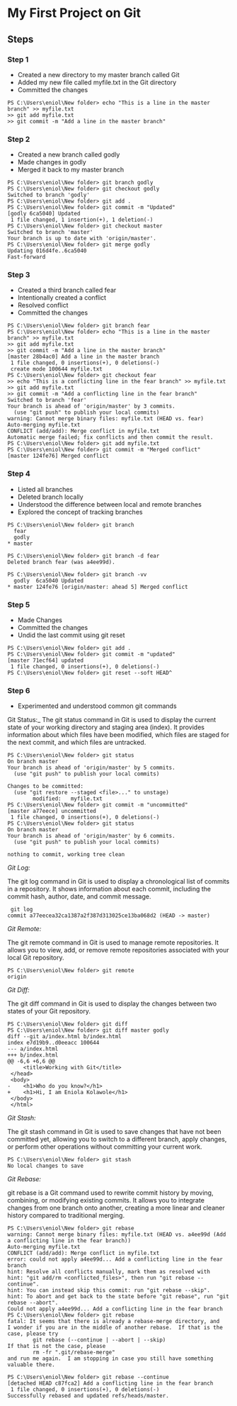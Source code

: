 # My First Project on Git
## Steps 
### Step 1
- Created a new directory to my master branch called Git
- Added my new file called myfile.txt in the Git directory
- Committed the changes
```
PS C:\Users\eniol\New folder> echo "This is a line in the master branch" >> myfile.txt
>> git add myfile.txt
>> git commit -m "Add a line in the master branch"
```
### Step 2
- Created a new branch called godly
- Made changes in godly
- Merged it back to my master branch

```
PS C:\Users\eniol\New folder> git branch godly
PS C:\Users\eniol\New folder> git checkout godly
Switched to branch 'godly'
PS C:\Users\eniol\New folder> git add .
PS C:\Users\eniol\New folder> git commit -m "Updated"
[godly 6ca5040] Updated
 1 file changed, 1 insertion(+), 1 deletion(-)
PS C:\Users\eniol\New folder> git checkout master
Switched to branch 'master'
Your branch is up to date with 'origin/master'.
PS C:\Users\eniol\New folder> git merge godly
Updating 016d4fe..6ca5040
Fast-forward

```
### Step 3
- Created a third branch called fear
- Intentionally created a conflict
- Resolved conflict
- Committed the changes
```
PS C:\Users\eniol\New folder> git branch fear
PS C:\Users\eniol\New folder> echo "This is a line in the master branch" >> myfile.txt
>> git add myfile.txt
>> git commit -m "Add a line in the master branch"
[master 28b4ac0] Add a line in the master branch
 1 file changed, 0 insertions(+), 0 deletions(-)
 create mode 100644 myfile.txt
PS C:\Users\eniol\New folder> git checkout fear
>> echo "This is a conflicting line in the fear branch" >> myfile.txt
>> git add myfile.txt
>> git commit -m "Add a conflicting line in the fear branch"
Switched to branch 'fear'
Your branch is ahead of 'origin/master' by 3 commits.
  (use "git push" to publish your local commits)
warning: Cannot merge binary files: myfile.txt (HEAD vs. fear)
Auto-merging myfile.txt
CONFLICT (add/add): Merge conflict in myfile.txt
Automatic merge failed; fix conflicts and then commit the result.
PS C:\Users\eniol\New folder> git add myfile.txt
PS C:\Users\eniol\New folder> git commit -m "Merged conflict"
[master 124fe76] Merged conflict
```
### Step 4
- Listed all branches
- Deleted branch locally
- Understood the difference between local and remote branches
- Explored the concept of tracking branches
```
PS C:\Users\eniol\New folder> git branch
  fear
  godly
* master

PS C:\Users\eniol\New folder> git branch -d fear
Deleted branch fear (was a4ee99d).

PS C:\Users\eniol\New folder> git branch -vv
  godly  6ca5040 Updated
* master 124fe76 [origin/master: ahead 5] Merged conflict
```
### Step 5
- Made Changes
- Committed the changes
- Undid the last commit using git reset
```
PS C:\Users\eniol\New folder> git add .
PS C:\Users\eniol\New folder> git commit -m "updated"
[master 71ecf64] updated
 1 file changed, 0 insertions(+), 0 deletions(-)
PS C:\Users\eniol\New folder> git reset --soft HEAD^
```
### Step 6
- Experimented and understood common git commands

Git Status:_
The git status command in Git is used to display the current state of your working directory and staging area (index). It provides information about which files have been modified, which files are staged for the next commit, and which files are untracked.
```
PS C:\Users\eniol\New folder> git status
On branch master
Your branch is ahead of 'origin/master' by 5 commits.
  (use "git push" to publish your local commits)

Changes to be committed:
  (use "git restore --staged <file>..." to unstage)
        modified:   myfile.txt
PS C:\Users\eniol\New folder> git commit -m "uncommitted"
[master a77eece] uncommitted
 1 file changed, 0 insertions(+), 0 deletions(-)
PS C:\Users\eniol\New folder> git status
On branch master
Your branch is ahead of 'origin/master' by 6 commits.
  (use "git push" to publish your local commits)

nothing to commit, working tree clean
```
_Git Log:_

The git log command in Git is used to display a chronological list of commits in a repository. It shows information about each commit, including the commit hash, author, date, and commit message.
```
 git log
commit a77eecea32ca1387a2f387d313025ce13ba068d2 (HEAD -> master)
```
_Git Remote:_

The git remote command in Git is used to manage remote repositories. It allows you to view, add, or remove remote repositories associated with your local Git repository.
```
PS C:\Users\eniol\New folder> git remote
origin
```

_Git Diff:_

The git diff command in Git is used to display the changes between two states of your Git repository.
```
PS C:\Users\eniol\New folder> git diff
PS C:\Users\eniol\New folder> git diff master godly
diff --git a/index.html b/index.html
index e7d19b9..d0eeacc 100644
--- a/index.html
+++ b/index.html
@@ -6,6 +6,6 @@
     <title>Working with Git</title>
 </head>
 <body>
-    <h1>Who do you know?</h1>
+    <h1>Hi, I am Eniola Kolawole</h1>
 </body>
 </html>
```
_Git Stash:_

The git stash command in Git is used to save changes that have not been committed yet, allowing you to switch to a different branch, apply changes, or perform other operations without committing your current work.
```
PS C:\Users\eniol\New folder> git stash
No local changes to save
```
_Git Rebase:_

git rebase is a Git command used to rewrite commit history by moving, combining, or modifying existing commits. It allows you to integrate changes from one branch onto another, creating a more linear and cleaner history compared to traditional merging.
```
PS C:\Users\eniol\New folder> git rebase
warning: Cannot merge binary files: myfile.txt (HEAD vs. a4ee99d (Add a conflicting line in the fear branch))
Auto-merging myfile.txt
CONFLICT (add/add): Merge conflict in myfile.txt
error: could not apply a4ee99d... Add a conflicting line in the fear branch
hint: Resolve all conflicts manually, mark them as resolved with
hint: "git add/rm <conflicted_files>", then run "git rebase --continue".
hint: You can instead skip this commit: run "git rebase --skip".
hint: To abort and get back to the state before "git rebase", run "git rebase --abort".
Could not apply a4ee99d... Add a conflicting line in the fear branch
PS C:\Users\eniol\New folder> git rebase
fatal: It seems that there is already a rebase-merge directory, and
I wonder if you are in the middle of another rebase.  If that is the
case, please try
        git rebase (--continue | --abort | --skip)
If that is not the case, please
        rm -fr ".git/rebase-merge"
and run me again.  I am stopping in case you still have something
valuable there.

PS C:\Users\eniol\New folder> git rebase --continue
[detached HEAD c87fca2] Add a conflicting line in the fear branch
 1 file changed, 0 insertions(+), 0 deletions(-)
Successfully rebased and updated refs/heads/master.
```

